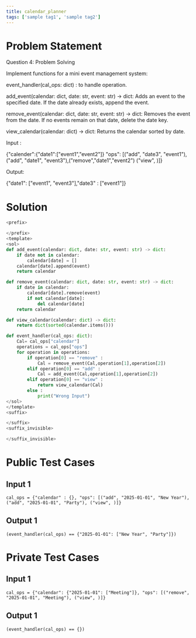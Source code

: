 ```yaml
---
title: calendar_planner
tags: ['sample tag1', 'sample tag2']
---
```


# Problem Statement

Question 4: Problem Solving

Implement functions for a mini event management system:

event_handler(cal_ops: dict) : to handle operation.

add_event(calendar: dict, date: str, event: str) -> dict: Adds an event to the specified date.
 If the date already exists, append the event.

remove_event(calendar: dict, date: str, event: str) -> dict: Removes the event from the date. 
If no events remain on that date, delete the date key.

view_calendar(calendar: dict) -> dict: Returns the calendar sorted by date.

Input :

{"calender":{"date1":["event1","event2"]} "ops": [("add", "date3", "event1"), ("add", "date1", "event3"),("remove","date1","event2") ("view", )]}

Output:

{"date1": ["event1", "event3"],"date3" : ["event1"]}

# Solution
```python test.py  -r 'python test.py'
<prefix>

</prefix>
<template>
<sol> 
def add_event(calendar: dict, date: str, event: str) -> dict:
    if date not in calendar:
        calendar[date] = []
    calendar[date].append(event)
    return calendar

def remove_event(calendar: dict, date: str, event: str) -> dict:
    if date in calendar:
        calendar[date].remove(event)
        if not calendar[date]:
            del calendar[date]
    return calendar

def view_calendar(calendar: dict) -> dict:
    return dict(sorted(calendar.items()))

def event_handler(cal_ops: dict):
    Cal= cal_ops["calendar"]
    operations = cal_ops["ops"]
    for operation in operations:
        if operation[0] == "remove" :
            Cal = remove_event(Cal,operation[1],operation[2])
        elif operation[0] == "add" :
            Cal = add_event(Cal,operation[1],operation[2])
        elif operation[0] == "view" :
            return view_calendar(Cal)
        else :
            print("Wrong Input")
</sol>
</template>
<suffix>

</suffix>
<suffix_invisible>

</suffix_invisible>
```

# Public Test Cases
## Input 1
```
cal_ops = {"calendar" : {}, "ops": [("add", "2025-01-01", "New Year"), ("add", "2025-01-01", "Party"), ("view", )]}
```
## Output 1
```
(event_handler(cal_ops) == {"2025-01-01": ["New Year", "Party"]})
```
# Private Test Cases

## Input 1
```
cal_ops = {"calendar": {"2025-01-01": ["Meeting"]}, "ops": [("remove", "2025-01-01", "Meeting"), ("view", )]} 
```
## Output 1
```
(event_handler(cal_ops) == {})
```